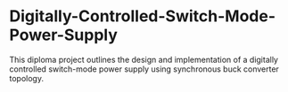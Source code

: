 # Digitally-Controlled-Switch-Mode-Power-Supply
This diploma project outlines the design and implementation of a digitally controlled switch-mode power supply using synchronous buck converter topology. 
